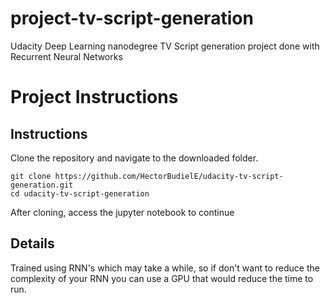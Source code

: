 # project-tv-script-generation

Udacity Deep Learning nanodegree TV Script generation project done with Recurrent Neural Networks 


# Project Instructions
## Instructions
Clone the repository and navigate to the downloaded folder.

	git clone https://github.com/HectorBudielE/udacity-tv-script-generation.git
	cd udacity-tv-script-generation

After cloning, access the jupyter notebook to continue

## Details

Trained using RNN's which may take a while, so if don't want to reduce the complexity of your RNN you can use a GPU that would reduce the time to run.
